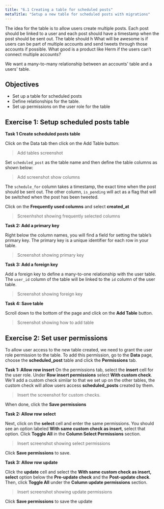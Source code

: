 ```yaml
---
title: "6.1 Creating a table for scheduled posts"
metaTitle: "Setup a new table for scheduled posts with migrations"
---
```


The idea for the table is to allow users create multiple posts. Each post should be linked to a user and each post should have a timestamp when the post should be sent out. The table should h What will be awesome is if users can be part of multiple accounts and send tweets through those accounts if possible. What good is a product like Herm if the users can’t connect multiple accounts?

We want a many-to-many relationship between an accounts' table and a users' table.

## Objectives

- Set up a table for scheduled posts
- Define relationships for the table.
- Set up permissions on the user role for the table

## Exercise 1: Setup scheduled posts table

**Task 1 Create scheduled posts table**

Click on the Data tab then click on the Add Table button:

> Add tables screenshot

Set `scheduled_post` as the table name and then define the table columns as shown below:

> Add screenshot show columns

The `schedule_for` column takes a timestamp, the exact time when the post should be sent out. The other column, `is_pending` will act as a flag that will be switched when the post has been tweeted.

Click on the **Frequently used columns** and select **created_at**

> Screenhshot showing frequently selected columns

**Task 2: Add a primary key**

Right below the column names, you will find a field for setting the table’s primary key. The primary key is a unique identifier for each row in your table.

> Screenshot showing primary key

**Task 3: Add a foreign key**

Add a foreign key to define a many-to-one relationship with the user table. The `user_id` column of the table will be linked to the `id` column of the user table.

> Screenshot showing foreign key

**Task 4: Save table**

Scroll down to the bottom of the page and click on the **Add Table** button.

> Screenshot showing how to add table

## Exercise 2: Set user permissions

To allow user access to the new table created, we need to grant the user role permission to the table. To add this permission, go to the **Data** page, choose the **scheduled_post** table and click the **Permissions** tab.

**Task 1: Allow row insert**
On the permissions tab, select the **insert** cell for the user role. Under **Row insert permissions** select **With custom check**. We'll add a custom check similar to that we set up on the other tables, the custom check will allow users access **scheduled_posts** created by them.

> Insert the screenshot for custom checks.

When done, click the **Save permissions**

**Task 2: Allow row select**

Next, click on the **select** cell and enter the same permissions. You should see an option labeled **With same custom check as insert**, select that option. Click **Toggle All** in the **Column Select Permissions** section.

> Insert screenshot showing select permissions

Click **Save permissions** to save.


**Task 3: Allow row update**

Click the **update** cell and select the **With same custom check as insert, select** option below the **Pre-update check** and the **Post-update check**. Then, click **Toggle All** under the **Column update permissions** section.

> Insert screenshot showing update permissions

Click **Save permissions** to save the update
